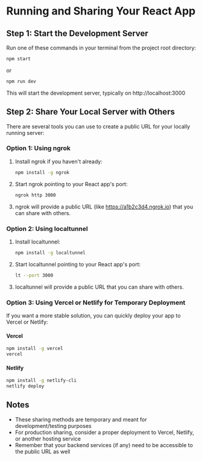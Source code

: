 # Running and Sharing Your React App

## Step 1: Start the Development Server

Run one of these commands in your terminal from the project root directory:

```bash
npm start
```

or

```bash
npm run dev
```

This will start the development server, typically on http://localhost:3000

## Step 2: Share Your Local Server with Others

There are several tools you can use to create a public URL for your locally running server:

### Option 1: Using ngrok

1. Install ngrok if you haven't already:

   ```bash
   npm install -g ngrok
   ```

2. Start ngrok pointing to your React app's port:

   ```bash
   ngrok http 3000
   ```

3. ngrok will provide a public URL (like https://a1b2c3d4.ngrok.io) that you can share with others.

### Option 2: Using localtunnel

1. Install localtunnel:

   ```bash
   npm install -g localtunnel
   ```

2. Start localtunnel pointing to your React app's port:

   ```bash
   lt --port 3000
   ```

3. localtunnel will provide a public URL that you can share with others.

### Option 3: Using Vercel or Netlify for Temporary Deployment

If you want a more stable solution, you can quickly deploy your app to Vercel or Netlify:

#### Vercel

```bash
npm install -g vercel
vercel
```

#### Netlify

```bash
npm install -g netlify-cli
netlify deploy
```

## Notes

- These sharing methods are temporary and meant for development/testing purposes
- For production sharing, consider a proper deployment to Vercel, Netlify, or another hosting service
- Remember that your backend services (if any) need to be accessible to the public URL as well
